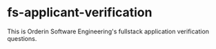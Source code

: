 # fs-applicant-verification
This is Orderin Software Engineering's fullstack application verification questions.

